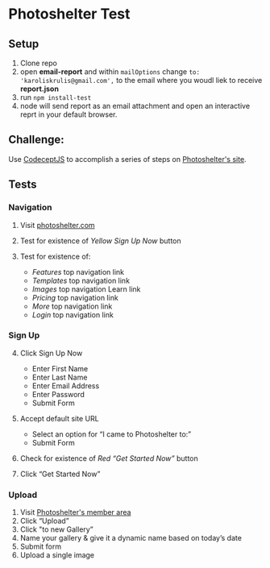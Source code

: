 # Photoshelter Test

## Setup

1. Clone repo 
2. open __email-report__ and within `mailOptions` change `to: 'karoliskrulis@gmail.com',` to the email where you woudl liek to receive __report.json__
3. run 	`npm install-test`
4. node will send report as an email attachment and open an interactive reprt in your default browser. 

## Challenge: 

Use [CodeceptJS](http://codecept.io/) to accomplish a series of steps on [Photoshelter's site](https://www.photoshelter.com/). 

## Tests

### Navigation

1. Visit [photoshelter.com](https://www.photoshelter.com/)
2. Test for existence of *Yellow Sign Up Now* button
3. Test for existence of:

    * *Features* top navigation link
    * *Templates* top navigation link
    * *Images* top navigation Learn link
    * *Pricing* top navigation link
    * *More* top navigation link
    * *Login* top navigation link


### Sign Up

4. Click Sign Up Now 

    * Enter First Name
    * Enter Last Name
    * Enter Email Address
    * Enter Password
    * Submit Form

5. Accept default site URL

    * Select an option for “I came to Photoshelter to:”
    * Submit Form


6. Check for existence of *Red “Get Started Now”* button
7. Click “Get Started Now”


### Upload

1. Visit [Photoshelter's member area](http://www.photoshelter.com/mem/home/)
2. Click “Upload”
3. Click "to new Gallery”
4. Name your gallery & give it a dynamic name based on today’s date
5. Submit form
6. Upload a single image

